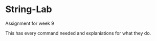 # String-Lab
Assignment for week 9

This has every command needed and explaniations for what they do.
